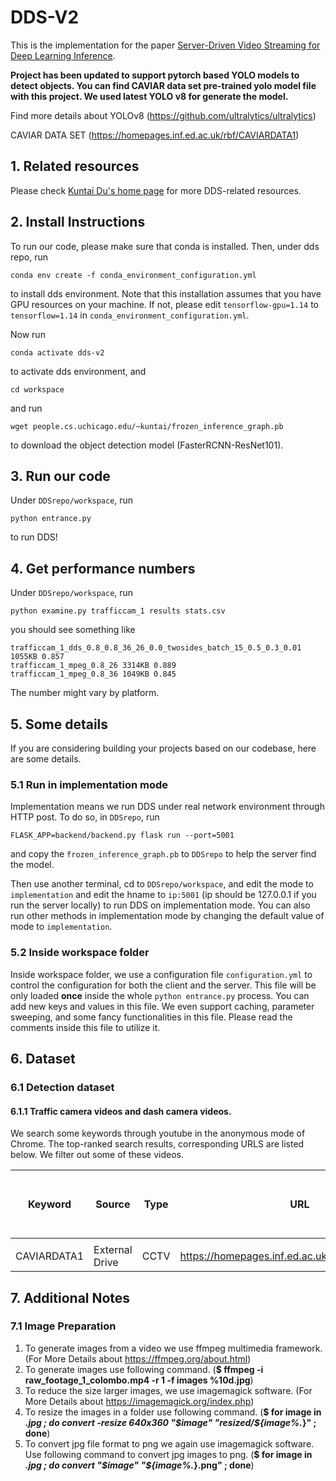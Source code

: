 # DDS-V2

This is the implementation for the paper [Server-Driven Video Streaming for Deep Learning Inference](https://kuntaidu.github.io/assets/doc/DDS.pdf).

**Project has been updated to support pytorch based YOLO models to detect objects.
You can find CAVIAR data set pre-trained yolo model file with this project. We used latest YOLO v8 for generate the model.**

Find more details about YOLOv8 (https://github.com/ultralytics/ultralytics)

CAVIAR DATA SET (https://homepages.inf.ed.ac.uk/rbf/CAVIARDATA1)

## 1. Related resources

Please check [Kuntai Du's home page](https://kuntaidu.github.io/aboutme.html) for more DDS-related resources.


## 2. Install Instructions

To run our code, please make sure that conda is installed. Then, under dds repo, run

```conda env create -f conda_environment_configuration.yml```

to install dds environment. Note that this installation assumes that you have GPU resources on your machine. If not, please edit ```tensorflow-gpu=1.14``` to ```tensorflow=1.14``` in ```conda_environment_configuration.yml```.

Now run

```conda activate dds-v2```

to activate dds environment, and 

```cd workspace```

and run 

```wget people.cs.uchicago.edu/~kuntai/frozen_inference_graph.pb```

to download the object detection model (FasterRCNN-ResNet101).

## 3. Run our code

Under ```DDSrepo/workspace```, run

```python entrance.py```

to run DDS!

## 4. Get performance numbers

Under ```DDSrepo/workspace```, run

```python examine.py trafficcam_1 results stats.csv```

you should see something like

```
trafficcam_1_dds_0.8_0.8_36_26_0.0_twosides_batch_15_0.5_0.3_0.01 1055KB 0.857
trafficcam_1_mpeg_0.8_26 3314KB 0.889
trafficcam_1_mpeg_0.8_36 1049KB 0.845
```

The number might vary by platform.

## 5. Some details

If you are considering building your projects based on our codebase, here are some details.

### 5.1 Run in implementation mode

Implementation means we run DDS under real network environment through HTTP post. To do so, in ```DDSrepo```, run

```FLASK_APP=backend/backend.py flask run --port=5001```

and copy the ```frozen_inference_graph.pb``` to ```DDSrepo``` to help the server find the model.

Then use another terminal, cd to ```DDSrepo/workspace```, and edit the mode to ```implementation``` and edit the hname to ```ip:5001``` (ip should be 127.0.0.1 if you run the server locally) to run DDS on implementation mode. You can also run other methods in implementation mode by changing the default value of mode to ```implementation```. 


### 5.2 Inside workspace folder

Inside workspace folder, we use a configuration file ```configuration.yml``` to control the configuration for both the client and the server. This file will be only loaded **once** inside the whole ```python entrance.py``` process. You can add new keys and values in this file. We even support caching, parameter sweeping, and some fancy functionalities in this file. Please read the comments inside this file to utilize it.


## 6. Dataset

### 6.1 Detection dataset

#### 6.1.1 Traffic camera videos and dash camera videos.

We search some keywords through youtube in the anonymous mode of Chrome. The top-ranked search results, corresponding URLS are listed below. We filter out some of these videos.

| Keyword | Source         | Type | URL                                           | Why we filter it out |
|--------|----------------|------| --------------------------------------------- | -------------------- |
|        |                |      |                                               |                      |
| CAVIARDATA1  | External Drive | CCTV | <https://homepages.inf.ed.ac.uk/rbf/CAVIARDATA1/> |                      |

## 7. Additional Notes

### 7.1 Image Preparation

1. To generate images from a video we use ffmpeg multimedia framework. (For More Details about https://ffmpeg.org/about.html)
2. To generate images use following command. (**$ ffmpeg -i raw_footage_1_colombo.mp4 -r 1 -f images %10d.jpg**)
3. To reduce the size larger images, we use imagemagick software. (For More Details about https://imagemagick.org/index.php)
4. To resize the images in a folder use following command. (**$ for image in *.jpg ;  do convert -resize 640x360 "$image" "resized/${image%.*}" ; done**)
5. To convert jpg file format to png we again use imagemagick software. Use following command to convert jpg images to png. (**$ for image in *.jpg ;  do convert "$image" "${image%.*}.png" ; done**) 